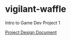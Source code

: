 # vigilant-waffle
Intro to Game Dev Project 1

[Project Design Document](https://github.com/eliasolson23/vigilant-waffle/blob/master/Documentation/DesignDocument.md)
